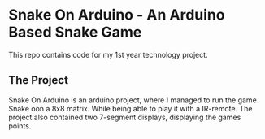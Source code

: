# Snake On Arduino - An Arduino Based Snake Game
This repo contains code for my 1st year technology project.

## The Project
Snake On Arduino is an arduino project, where I managed to run the game Snake oon a 8x8 matrix. While being able to play it with a IR-remote. The project also contained two 7-segment displays, displaying the games points.
